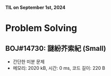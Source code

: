 **TIL on September 1st, 2024**

# Problem Solving
## BOJ#14730: 謎紛芥索紀 (Small)
* 간단한 미분 문제
* 메모리: 2020 kB, 시간: 0 ms, 코드 길이: 220 B


